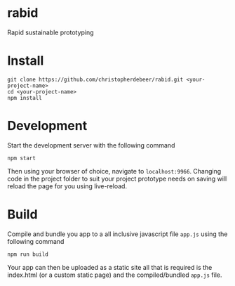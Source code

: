 rabid
=====

Rapid sustainable prototyping


Install 
=======

    git clone https://github.com/christopherdebeer/rabid.git <your-project-name>
    cd <your-project-name>
    npm install

Development
===========

Start the development server with the following command

    npm start

Then using your browser of choice, navigate to `localhost:9966`. Changing code in the project folder to suit your project prototype needs on saving will reload the page for you using live-reload.

Build
=====

Compile and bundle you app to a all inclusive javascript file `app.js` using the following command

    npm run build

Your app can then be uploaded as a static site all that is required is the index.html (or a custom static page) and the compiled/bundled `app.js` file.




